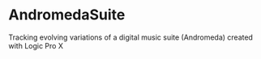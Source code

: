 # AndromedaSuite
Tracking evolving variations of a digital music suite (Andromeda) created with Logic Pro X
